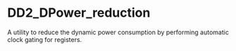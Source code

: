 # DD2_DPower_reduction
A utility to reduce the dynamic power consumption by performing automatic clock gating for registers.
